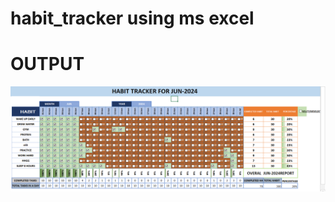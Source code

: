 # habit_tracker using ms excel

# OUTPUT

![habit_tracker](https://github.com/SAIYN7423/habit_tracker/blob/main/Screenshot%20(34).png)
